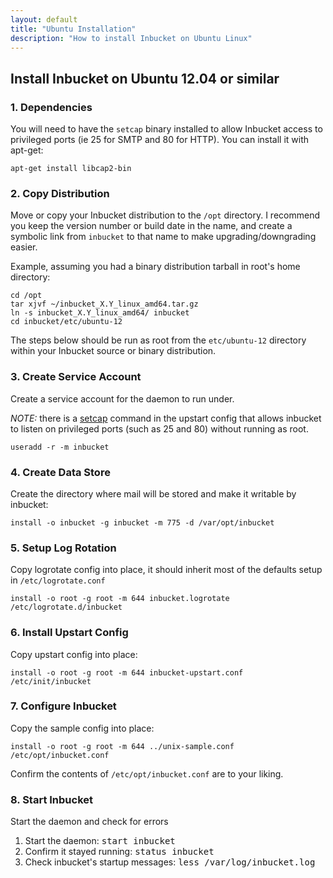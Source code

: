 ```yaml
---
layout: default
title: "Ubuntu Installation"
description: "How to install Inbucket on Ubuntu Linux"
---
```


## Install Inbucket on Ubuntu 12.04 or similar

### 1. Dependencies
You will need to have the `setcap` binary installed to allow Inbucket access to
privileged ports (ie 25 for SMTP and 80 for HTTP).  You can install it with apt-get:

    apt-get install libcap2-bin

### 2. Copy Distribution
Move or copy your Inbucket distribution to the `/opt` directory.  I recommend you
keep the version number or build date in the name, and create a symbolic link
from `inbucket` to that name to make upgrading/downgrading easier.

Example, assuming you had a binary distribution tarball in root's home directory:

    cd /opt
    tar xjvf ~/inbucket_X.Y_linux_amd64.tar.gz
    ln -s inbucket_X.Y_linux_amd64/ inbucket
    cd inbucket/etc/ubuntu-12

The steps below should be run as root from the `etc/ubuntu-12` directory within your
Inbucket source or binary distribution.

### 3. Create Service Account
Create a service account for the daemon to run under.

*NOTE:* there is a [setcap][1] command in the upstart config that allows inbucket to listen on
privileged ports (such as 25 and 80) without running as root.

    useradd -r -m inbucket

### 4. Create Data Store
Create the directory where mail will be stored and make it writable by inbucket:

    install -o inbucket -g inbucket -m 775 -d /var/opt/inbucket

### 5. Setup Log Rotation
Copy logrotate config into place, it should inherit most of the defaults setup in
`/etc/logrotate.conf`

    install -o root -g root -m 644 inbucket.logrotate /etc/logrotate.d/inbucket

### 6. Install Upstart Config
Copy upstart config into place:

    install -o root -g root -m 644 inbucket-upstart.conf /etc/init/inbucket

### 7. Configure Inbucket
Copy the sample config into place:

    install -o root -g root -m 644 ../unix-sample.conf /etc/opt/inbucket.conf

Confirm the contents of `/etc/opt/inbucket.conf` are to your liking.

### 8. Start Inbucket
Start the daemon and check for errors

1. Start the daemon: <kbd>start inbucket</kbd>
2. Confirm it stayed running: <kbd>status inbucket</kbd> 
3. Check inbucket's startup messages: <kbd>less /var/log/inbucket.log</kbd>

[1]: http://www.kernel.org/doc/man-pages/online/pages/man7/capabilities.7.html
